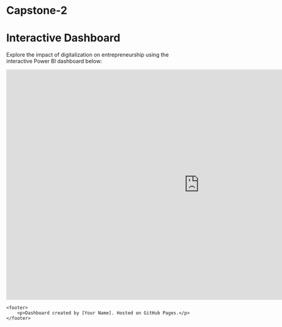 # Capstone-2
<!DOCTYPE html>
<html lang="en">
<head>
    <meta charset="UTF-8">
    <meta name="viewport" content="width=device-width, initial-scale=1.0">
    <title>Interactive Dashboard - Impact of Digitalization on Entrepreneurship</title>
</head>
<body>
    <h1>Interactive Dashboard</h1>
    <p>Explore the impact of digitalization on entrepreneurship using the interactive Power BI dashboard below:</p>
    <iframe 
        title="Capstone 2" 
        width="1024" 
        height="612" 
        src="https://app.powerbi.com/view?r=eyJrIjoiZGVjOGU3MTAtZjYzNS00NDBkLWEwNmYtMjVmNjYyZDFiNGVkIiwidCI6IjUzN2MyYmUxLWZjZDQtNDVhOS04M2IzLTY2NTNlYWNjNTA3MCIsImMiOjEwfQ%3D%3D" 
        frameborder="0" 
        allowFullScreen="true"></iframe>

    <footer>
        <p>Dashboard created by [Your Name]. Hosted on GitHub Pages.</p>
    </footer>
</body>
</html>
